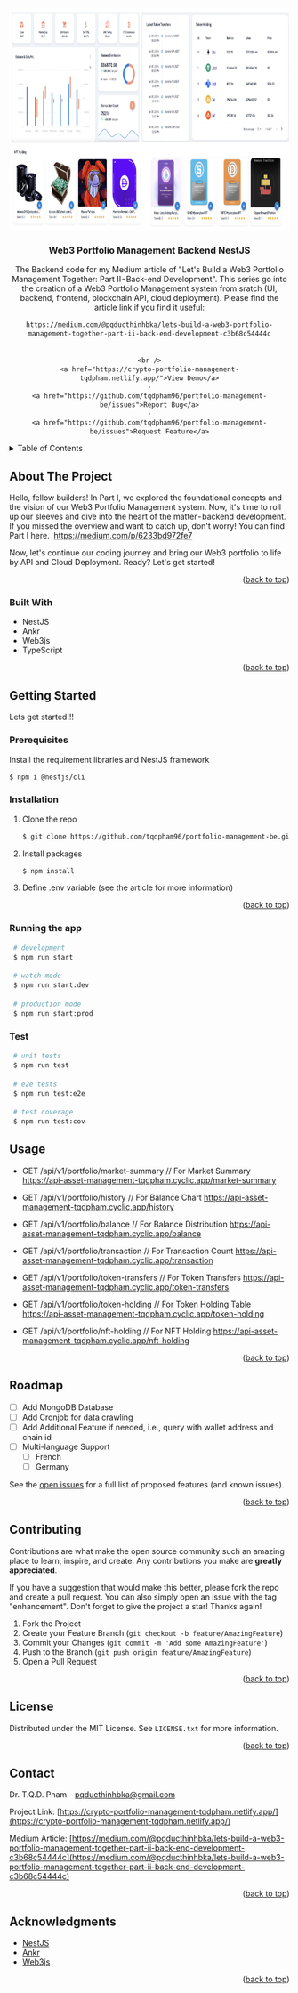 <!-- Improved compatibility of back to top link: See: https://github.com/othneildrew/Best-README-Template/pull/73 -->
<a name="readme-top"></a>
<!--
*** Thanks for checking out the Best-README-Template. If you have a suggestion
*** that would make this better, please fork the repo and create a pull request
*** or simply open an issue with the tag "enhancement".
*** Don't forget to give the project a star!
*** Thanks again! Now go create something AMAZING! :D
-->



<!-- PROJECT SHIELDS -->
<!--
*** I'm using markdown "reference style" links for readability.
*** Reference links are enclosed in brackets [ ] instead of parentheses ( ).
*** See the bottom of this document for the declaration of the reference variables
*** for contributors-url, forks-url, etc. This is an optional, concise syntax you may use.
*** https://www.markdownguide.org/basic-syntax/#reference-style-links
-->
<!-- [![Contributors][contributors-shield]][contributors-url]
[![Forks][forks-shield]][forks-url]
[![Stargazers][stars-shield]][stars-url]
[![Issues][issues-shield]][issues-url]
[![MIT License][license-shield]][license-url]
[![LinkedIn][linkedin-shield]][linkedin-url] -->



<!-- PROJECT LOGO -->
<br />
<div align="center">
  <a href="https://github.com/tqdpham96/portfolio-management-be">
    <img src="./product-ui.png" alt="Logo" width="1200" height="400">
  </a>

<h3 align="center">Web3 Portfolio Management Backend NestJS</h3>

  <p align="center">
    The Backend code for my Medium article of "Let's Build a Web3 Portfolio Management Together: Part II - Back-end Development". This series go into the creation of a Web3 Portfolio Management system from sratch (UI, backend, frontend, blockchain API, cloud deployment). Please find the article link if you find it useful: 

    https://medium.com/@pqducthinhbka/lets-build-a-web3-portfolio-management-together-part-ii-back-end-development-c3b68c54444c


    <br />
    <a href="https://crypto-portfolio-management-tqdpham.netlify.app/">View Demo</a>
    ·
    <a href="https://github.com/tqdpham96/portfolio-management-be/issues">Report Bug</a>
    ·
    <a href="https://github.com/tqdpham96/portfolio-management-be/issues">Request Feature</a>
  </p>
</div>



<!-- TABLE OF CONTENTS -->
<details>
  <summary>Table of Contents</summary>
  <ol>
    <li>
      <a href="#about-the-project">About The Project</a>
      <ul>
        <li><a href="#built-with">Built With</a></li>
      </ul>
    </li>
    <li>
      <a href="#getting-started">Getting Started</a>
      <ul>
        <li><a href="#prerequisites">Prerequisites</a></li>
        <li><a href="#installation">Installation</a></li>
         <li><a href="#runningtheapp">Running the app</a></li>
          <li><a href="#test">Test</a></li>
      </ul>
    </li>
    <li><a href="#usage">Usage</a></li>
    <li><a href="#roadmap">Roadmap</a></li>
    <li><a href="#contributing">Contributing</a></li>
    <li><a href="#license">License</a></li>
    <li><a href="#contact">Contact</a></li>
    <li><a href="#acknowledgments">Acknowledgments</a></li>
  </ol>
</details>



<!-- ABOUT THE PROJECT -->
## About The Project


Hello, fellow builders! In Part I, we explored the foundational concepts and the vision of our Web3 Portfolio Management system. Now, it's time to roll up our sleeves and dive into the heart of the matter - backend development.
If you missed the overview and want to catch up, don't worry! You can find Part I here. 
https://medium.com/p/6233bd972fe7

Now, let's continue our coding journey and bring our Web3 portfolio to life by API and Cloud Deployment. Ready? Let's get started!
<p align="right">(<a href="#readme-top">back to top</a>)</p>


### Built With

* NestJS
* Ankr
* Web3js
* TypeScript

<p align="right">(<a href="#readme-top">back to top</a>)</p>



<!-- GETTING STARTED -->
## Getting Started

Lets get started!!!

### Prerequisites

Install the requirement libraries and NestJS framework
  ```sh
  $ npm i @nestjs/cli
  ```

### Installation

1. Clone the repo
   ```sh
   $ git clone https://github.com/tqdpham96/portfolio-management-be.git
   ```

2. Install packages
   ```sh
   $ npm install
   ```

3. Define .env variable (see the article for more information)

<p align="right">(<a href="#readme-top">back to top</a>)</p>

### Running the app

   ```sh
    # development
    $ npm run start

    # watch mode
    $ npm run start:dev

    # production mode
    $ npm run start:prod
   ```

### Test

   ```sh
    # unit tests
    $ npm run test

    # e2e tests
    $ npm run test:e2e

    # test coverage
    $ npm run test:cov
   ```

<!-- USAGE EXAMPLES -->
## Usage

* GET /api/v1/portfolio/market-summary // For Market Summary
https://api-asset-management-tqdpham.cyclic.app/market-summary

* GET /api/v1/portfolio/history // For Balance Chart
https://api-asset-management-tqdpham.cyclic.app/history

* GET /api/v1/portfolio/balance  // For Balance Distribution
https://api-asset-management-tqdpham.cyclic.app/balance

* GET /api/v1/portfolio/transaction // For Transaction Count
https://api-asset-management-tqdpham.cyclic.app/transaction

* GET /api/v1/portfolio/token-transfers // For Token Transfers
https://api-asset-management-tqdpham.cyclic.app/token-transfers

* GET /api/v1/portfolio/token-holding // For Token Holding Table
https://api-asset-management-tqdpham.cyclic.app/token-holding

* GET /api/v1/portfolio/nft-holding // For NFT Holding
https://api-asset-management-tqdpham.cyclic.app/nft-holding

<p align="right">(<a href="#readme-top">back to top</a>)</p>



<!-- ROADMAP -->
## Roadmap

- [ ] Add MongoDB Database
- [ ] Add Cronjob for data crawling
- [ ] Add Additional Feature if needed, i.e., query with wallet address and chain id
- [ ] Multi-language Support
    - [ ] French
    - [ ] Germany

See the [open issues](https://github.com/tqdpham96/portfolio-management-be/issues) for a full list of proposed features (and known issues).

<p align="right">(<a href="#readme-top">back to top</a>)</p>



<!-- CONTRIBUTING -->
## Contributing

Contributions are what make the open source community such an amazing place to learn, inspire, and create. Any contributions you make are **greatly appreciated**.

If you have a suggestion that would make this better, please fork the repo and create a pull request. You can also simply open an issue with the tag "enhancement".
Don't forget to give the project a star! Thanks again!

1. Fork the Project
2. Create your Feature Branch (`git checkout -b feature/AmazingFeature`)
3. Commit your Changes (`git commit -m 'Add some AmazingFeature'`)
4. Push to the Branch (`git push origin feature/AmazingFeature`)
5. Open a Pull Request

<p align="right">(<a href="#readme-top">back to top</a>)</p>



<!-- LICENSE -->
## License

Distributed under the MIT License. See `LICENSE.txt` for more information.

<p align="right">(<a href="#readme-top">back to top</a>)</p>



<!-- CONTACT -->
## Contact

Dr. T.Q.D. Pham -  pqducthinhbka@gmail.com

Project Link: [https://crypto-portfolio-management-tqdpham.netlify.app/](https://crypto-portfolio-management-tqdpham.netlify.app/)

Medium Article: [https://medium.com/@pqducthinhbka/lets-build-a-web3-portfolio-management-together-part-ii-back-end-development-c3b68c54444c](https://medium.com/@pqducthinhbka/lets-build-a-web3-portfolio-management-together-part-ii-back-end-development-c3b68c54444c)

<p align="right">(<a href="#readme-top">back to top</a>)</p>


<!-- ACKNOWLEDGMENTS -->
## Acknowledgments

* [NestJS](https://nestjs.com/)
* [Ankr](https://www.ankr.com/)
* [Web3js](https://web3js.readthedocs.io/en/v1.10.0/)

<p align="right">(<a href="#readme-top">back to top</a>)</p>



<!-- MARKDOWN LINKS & IMAGES -->
<!-- https://www.markdownguide.org/basic-syntax/#reference-style-links -->
[contributors-shield]: https://img.shields.io/github/contributors/github_username/repo_name.svg?style=for-the-badge
[contributors-url]: https://github.com/github_username/repo_name/graphs/contributors
[forks-shield]: https://img.shields.io/github/forks/github_username/repo_name.svg?style=for-the-badge
[forks-url]: https://github.com/github_username/repo_name/network/members
[stars-shield]: https://img.shields.io/github/stars/github_username/repo_name.svg?style=for-the-badge
[stars-url]: https://github.com/github_username/repo_name/stargazers
[issues-shield]: https://img.shields.io/github/issues/github_username/repo_name.svg?style=for-the-badge
[issues-url]: https://github.com/github_username/repo_name/issues
[license-shield]: https://img.shields.io/github/license/github_username/repo_name.svg?style=for-the-badge
[license-url]: https://github.com/github_username/repo_name/blob/master/LICENSE.txt
[linkedin-shield]: https://img.shields.io/badge/-LinkedIn-black.svg?style=for-the-badge&logo=linkedin&colorB=555
[linkedin-url]: https://linkedin.com/in/linkedin_username
[product-screenshot]: images/preview.png
[Python]: https://www.python.org/static/img/python-logo@2x.png
[Python-url]: https://www.python.org/
[Streamlit]: https://streamlit.io/images/brand/streamlit-mark-color.svg
[Streamlit-url]: https://streamlit.io/
[Heroku]: https://encrypted-tbn0.gstatic.com/images?q=tbn:ANd9GcRitRYJmyZ3IrHw5Pryim_gGQdOZITn90g-Wvd9F87RehP9Tw3An_mFKE9OqtA1kJXQ_A&usqp=CAU
[Heroku-url]: https://heroku.com/
[OpenAI]: https://encrypted-tbn0.gstatic.com/images?q=tbn:ANd9GcTCX5oU1OHZxG4Hws6jr2brvyQuwDZGJ9ixaAKojBcAag&s
[OpenAI-url]: https://openai.com/